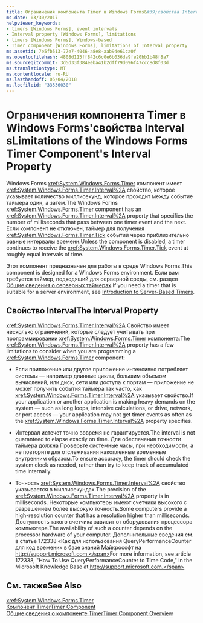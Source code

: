 ```yaml
---
title: Ограничения компонента Timer в Windows Forms&#39;свойства Interval s
ms.date: 03/30/2017
helpviewer_keywords:
- timers [Windows Forms], event intervals
- Interval property [Windows Forms], limitations
- timers [Windows Forms], Windows-based
- Timer component [Windows Forms], limitations of Interval property
ms.assetid: 7e5fb513-77e7-4046-a8e8-aab94e61ca0f
ms.openlocfilehash: 4808d115ff842c6c0e6b036da9fe20bb1b48f8a7
ms.sourcegitcommit: 3d5d33f384eeba41b2dff79d096f47ccc8d8f03d
ms.translationtype: MT
ms.contentlocale: ru-RU
ms.lasthandoff: 05/04/2018
ms.locfileid: "33536030"
---
```

# <a name="limitations-of-the-windows-forms-timer-component39s-interval-property"></a><span data-ttu-id="dd30a-102">Ограничения компонента Timer в Windows Forms&#39;свойства Interval s</span><span class="sxs-lookup"><span data-stu-id="dd30a-102">Limitations of the Windows Forms Timer Component&#39;s Interval Property</span></span>
<span data-ttu-id="dd30a-103">Windows Forms <xref:System.Windows.Forms.Timer> компонент имеет <xref:System.Windows.Forms.Timer.Interval%2A> свойство, которое указывает количество миллисекунд, которое проходит между событие таймера один, а затем.</span><span class="sxs-lookup"><span data-stu-id="dd30a-103">The Windows Forms <xref:System.Windows.Forms.Timer> component has an <xref:System.Windows.Forms.Timer.Interval%2A> property that specifies the number of milliseconds that pass between one timer event and the next.</span></span> <span data-ttu-id="dd30a-104">Если компонент не отключен, таймер для получения <xref:System.Windows.Forms.Timer.Tick> событий через приблизительно равные интервалы времени.</span><span class="sxs-lookup"><span data-stu-id="dd30a-104">Unless the component is disabled, a timer continues to receive the <xref:System.Windows.Forms.Timer.Tick> event at roughly equal intervals of time.</span></span>  
  
 <span data-ttu-id="dd30a-105">Этот компонент предназначен для работы в среде Windows Forms.</span><span class="sxs-lookup"><span data-stu-id="dd30a-105">This component is designed for a Windows Forms environment.</span></span> <span data-ttu-id="dd30a-106">Если вам требуется таймер, подходящий для серверной среды, см. раздел [Общие сведения о серверных таймерах](http://msdn.microsoft.com/library/adc0bc0a-a519-4812-bafc-fb9d1a5801fc).</span><span class="sxs-lookup"><span data-stu-id="dd30a-106">If you need a timer that is suitable for a server environment, see [Introduction to Server-Based Timers](http://msdn.microsoft.com/library/adc0bc0a-a519-4812-bafc-fb9d1a5801fc).</span></span>  
  
## <a name="the-interval-property"></a><span data-ttu-id="dd30a-107">Свойство Interval</span><span class="sxs-lookup"><span data-stu-id="dd30a-107">The Interval Property</span></span>  
 <span data-ttu-id="dd30a-108"><xref:System.Windows.Forms.Timer.Interval%2A> Свойство имеет несколько ограничений, которые следует учитывать при программировании <xref:System.Windows.Forms.Timer> компонента:</span><span class="sxs-lookup"><span data-stu-id="dd30a-108">The <xref:System.Windows.Forms.Timer.Interval%2A> property has a few limitations to consider when you are programming a <xref:System.Windows.Forms.Timer> component:</span></span>  
  
-   <span data-ttu-id="dd30a-109">Если приложение или другое приложение интенсивно потребляет системы — например длинные циклы, большим объемом вычислений, или диск, сети или доступа к портам — приложение не может получить события таймера так часто, как <xref:System.Windows.Forms.Timer.Interval%2A> указывает свойство.</span><span class="sxs-lookup"><span data-stu-id="dd30a-109">If your application or another application is making heavy demands on the system — such as long loops, intensive calculations, or drive, network, or port access — your application may not get timer events as often as the <xref:System.Windows.Forms.Timer.Interval%2A> property specifies.</span></span>  
  
-   <span data-ttu-id="dd30a-110">Интервал истечет точно вовремя не гарантируется.</span><span class="sxs-lookup"><span data-stu-id="dd30a-110">The interval is not guaranteed to elapse exactly on time.</span></span> <span data-ttu-id="dd30a-111">Для обеспечения точности таймера должна Проверьте системные часы, при необходимости, а не повторите для отслеживания накопленные временные внутренним образом.</span><span class="sxs-lookup"><span data-stu-id="dd30a-111">To ensure accuracy, the timer should check the system clock as needed, rather than try to keep track of accumulated time internally.</span></span>  
  
-   <span data-ttu-id="dd30a-112">Точность <xref:System.Windows.Forms.Timer.Interval%2A> свойство указывается в миллисекундах.</span><span class="sxs-lookup"><span data-stu-id="dd30a-112">The precision of the <xref:System.Windows.Forms.Timer.Interval%2A> property is in milliseconds.</span></span> <span data-ttu-id="dd30a-113">Некоторые компьютеры имеют счетчики высокого с разрешением более высокую точность.</span><span class="sxs-lookup"><span data-stu-id="dd30a-113">Some computers provide a high-resolution counter that has a resolution higher than milliseconds.</span></span> <span data-ttu-id="dd30a-114">Доступность такого счетчика зависит от оборудования процессора компьютера.</span><span class="sxs-lookup"><span data-stu-id="dd30a-114">The availability of such a counter depends on the processor hardware of your computer.</span></span> <span data-ttu-id="dd30a-115">Дополнительные сведения см. в статье 172338 «Как для использования QueryPerformanceCounter для код времени» в базе знаний Майкрософт на http://support.microsoft.com.</span><span class="sxs-lookup"><span data-stu-id="dd30a-115">For more information, see article 172338, "How To Use QueryPerformanceCounter to Time Code," in the Microsoft Knowledge Base at http://support.microsoft.com.</span></span>  
  
## <a name="see-also"></a><span data-ttu-id="dd30a-116">См. также</span><span class="sxs-lookup"><span data-stu-id="dd30a-116">See Also</span></span>  
 <xref:System.Windows.Forms.Timer>  
 [<span data-ttu-id="dd30a-117">Компонент Timer</span><span class="sxs-lookup"><span data-stu-id="dd30a-117">Timer Component</span></span>](../../../../docs/framework/winforms/controls/timer-component-windows-forms.md)  
 [<span data-ttu-id="dd30a-118">Общие сведения о компоненте Timer</span><span class="sxs-lookup"><span data-stu-id="dd30a-118">Timer Component Overview</span></span>](../../../../docs/framework/winforms/controls/timer-component-overview-windows-forms.md)
